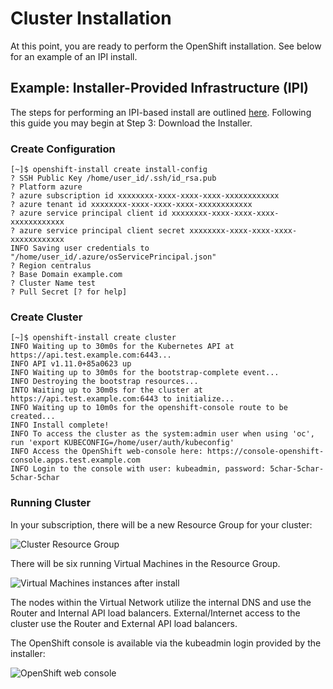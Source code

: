 # Cluster Installation

At this point, you are ready to perform the OpenShift installation. See below for an example of an
IPI install.

## Example: Installer-Provided Infrastructure (IPI)

The steps for performing an IPI-based install are outlined [here][cloud-install]. Following this guide you may begin at
Step 3: Download the Installer.

### Create Configuration

```console
[~]$ openshift-install create install-config
? SSH Public Key /home/user_id/.ssh/id_rsa.pub
? Platform azure
? azure subscription id xxxxxxxx-xxxx-xxxx-xxxx-xxxxxxxxxxxx
? azure tenant id xxxxxxxx-xxxx-xxxx-xxxx-xxxxxxxxxxxx
? azure service principal client id xxxxxxxx-xxxx-xxxx-xxxx-xxxxxxxxxxxx
? azure service principal client secret xxxxxxxx-xxxx-xxxx-xxxx-xxxxxxxxxxxx
INFO Saving user credentials to "/home/user_id/.azure/osServicePrincipal.json"
? Region centralus
? Base Domain example.com
? Cluster Name test
? Pull Secret [? for help]
```

### Create Cluster

```console
[~]$ openshift-install create cluster
INFO Waiting up to 30m0s for the Kubernetes API at https://api.test.example.com:6443...
INFO API v1.11.0+85a0623 up
INFO Waiting up to 30m0s for the bootstrap-complete event...
INFO Destroying the bootstrap resources...
INTO Waiting up to 30m0s for the cluster at https://api.test.example.com:6443 to initialize...
INFO Waiting up to 10m0s for the openshift-console route to be created...
INFO Install complete!
INFO To access the cluster as the system:admin user when using 'oc', run 'export KUBECONFIG=/home/user/auth/kubeconfig'
INFO Access the OpenShift web-console here: https://console-openshift-console.apps.test.example.com
INFO Login to the console with user: kubeadmin, password: 5char-5char-5char-5char
```

### Running Cluster

In your subscription, there will be a new Resource Group for your cluster:

![Cluster Resource Group](images/install_resource_group.png)

There will be six running Virtual Machines in the Resource Group.

![Virtual Machines instances after install](images/install_nodes.png)

The nodes within the Virtual Network utilize the internal DNS and use the Router and Internal API load balancers. External/Internet
access to the cluster use the Router and External API load balancers.

The OpenShift console is available via the kubeadmin login provided by the installer:

![OpenShift web console](images/install_console.png)

[cloud-install]: https://cloud.redhat.com/openshift/create
[rhcos]: https://github.com/openshift/os
